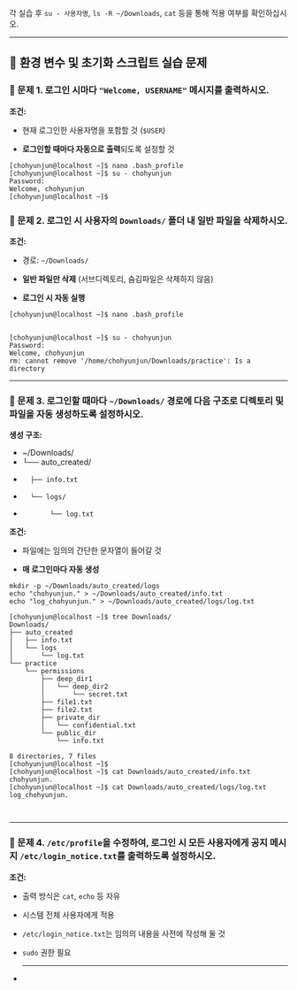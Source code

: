 각 실습 후 `su - 사용자명`, `ls -R ~/Downloads`, `cat` 등을 통해 적용 여부를 확인하십시오.

---

## **🧪 환경 변수 및 초기화 스크립트 실습 문제**

### **🔹 문제 1\. 로그인 시마다 `"Welcome, USERNAME"` 메시지를 출력하시오.**

**조건:**

* 현재 로그인한 사용자명을 포함할 것 (`$USER`)

* **로그인할 때마다 자동으로 출력**되도록 설정할 것
```
[chohyunjun@localhost ~]$ nano .bash_profile
[chohyunjun@localhost ~]$ su - chohyunjun
Password: 
Welcome, chohyunjun
[chohyunjun@localhost ~]$ 
```

  ### **🔹 문제 2\. 로그인 시 사용자의 `Downloads/` 폴더 내 일반 파일을 삭제하시오.**

**조건:**

* 경로: `~/Downloads/`

* **일반 파일만 삭제** (서브디렉토리, 숨김파일은 삭제하지 않음)

* **로그인 시 자동 실행**
```
[chohyunjun@localhost ~]$ nano .bash_profile 


[chohyunjun@localhost ~]$ su - chohyunjun 
Password: 
Welcome, chohyunjun
rm: cannot remove '/home/chohyunjun/Downloads/practice': Is a directory
```
  ---

  ### **🔹 문제 3\. 로그인할 때마다 `~/Downloads/` 경로에 다음 구조로 디렉토리 및 파일을 자동 생성하도록 설정하시오.**

**생성 구조:**

* \~/Downloads/  
*  └── auto\_created/  
*       ├── info.txt  
*       └── logs/  
*            └── log.txt


**조건:**

* 파일에는 임의의 간단한 문자열이 들어갈 것

* **매 로그인마다 자동 생성**
```
mkdir -p ~/Downloads/auto_created/logs
echo "chohyunjun." > ~/Downloads/auto_created/info.txt
echo "log_chohyunjun." > ~/Downloads/auto_created/logs/log.txt

[chohyunjun@localhost ~]$ tree Downloads/
Downloads/
├── auto_created
│   ├── info.txt
│   └── logs
│       └── log.txt
└── practice
    └── permissions
        ├── deep_dir1
        │   └── deep_dir2
        │       └── secret.txt
        ├── file1.txt
        ├── file2.txt
        ├── private_dir
        │   └── confidential.txt
        └── public_dir
            └── info.txt

8 directories, 7 files
[chohyunjun@localhost ~]$ 
[chohyunjun@localhost ~]$ cat Downloads/auto_created/info.txt
chohyunjun.
[chohyunjun@localhost ~]$ cat Downloads/auto_created/logs/log.txt 
log_chohyunjun.



```
  ---


  ### **🔹 문제 4\. `/etc/profile`을 수정하여, 로그인 시 모든 사용자에게 공지 메시지 `/etc/login_notice.txt`를 출력하도록 설정하시오.**

**조건:**

* 출력 방식은 `cat`, `echo` 등 자유

* 시스템 전체 사용자에게 적용

* `/etc/login_notice.txt`는 임의의 내용을 사전에 작성해 둘 것

* `sudo` 권한 필요

  ---

* 

